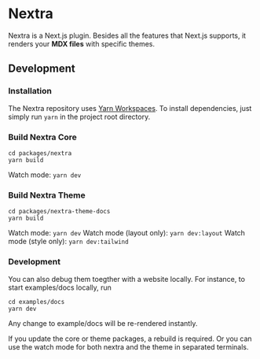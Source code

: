 # Nextra

Nextra is a Next.js plugin. Besides all the features that Next.js supports, it renders your **MDX files** with specific themes.

## Development

### Installation

The Nextra repository uses [Yarn Workspaces](https://classic.yarnpkg.com/en/docs/workspaces). To install dependencies, just simply run `yarn` in the project root directory.

### Build Nextra Core

```
cd packages/nextra
yarn build
```

Watch mode: `yarn dev`

### Build Nextra Theme

```
cd packages/nextra-theme-docs
yarn build
```

Watch mode: `yarn dev`
Watch mode (layout only): `yarn dev:layout`
Watch mode (style only): `yarn dev:tailwind`

### Development

You can also debug them toegther with a website locally. For instance, to start examples/docs locally, run

```
cd examples/docs
yarn dev
```

Any change to example/docs will be re-rendered instantly.

If you update the core or theme packages, a rebuild is required. Or you can use the watch mode for both nextra and the theme in separated terminals.
